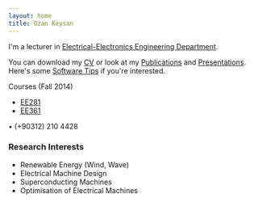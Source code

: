 ```yaml
---
layout: home
title: Ozan Keysan
---
```


I'm a lecturer in  [Electrical-Electronics Engineering Department](http://www.eee.metu.edu.tr).

<!---I hold a BSc and MSc in Electrical and Electronics Engineering from METU (Turkey).-->

You can download my [CV](/cv) or look at my [Publications](/papers) and [Presentations](/presentations). Here's some [Software Tips](/tips) if you're interested.

Courses (Fall 2014)
- [EE281](/ee281)
- [EE361](/ee361)

<p> <script type="text/javascript">
// http://csarven.ca/hiding-email-addresses
    var string1 = "o.keysan";
    var string2 = "@";
    var string3 = "ed.ac.uk";
    var string4 = string1 + string2 + string3;
    document.write("<a href=" + "mail" + "to:" + string1 + string2 + string3 + ">" + string4 + "</a>");

</script>
<span class="meta">&#8226;</span> 
(+90312) 210 4428</p>

### Research Interests

- Renewable Energy (Wind, Wave)
- Electrical Machine Design 
- Superconducting Machines
- Optimisation of Electrical Machines
